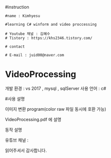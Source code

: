 #instruction

    #name : Kimhyesu

    #learning C# winform and video proccessing

    # Youtube 채널 : 김혜수
    # Tistory : https://khs2346.tistory.com/

    # contact

    # E-mail : juid00@naver.com

# VideoProcessing

개발 환경 : vs 2017 , mysql , sqlServer
사용 언어 : c#

#사용 설명

이미지 변환 program(color raw 파일 동시에 호환 가능)
 
VideoProcessing.pdf 에 설명 

동작 설명

유튜브 채널 : 

읽어주셔서 감사합니다.
